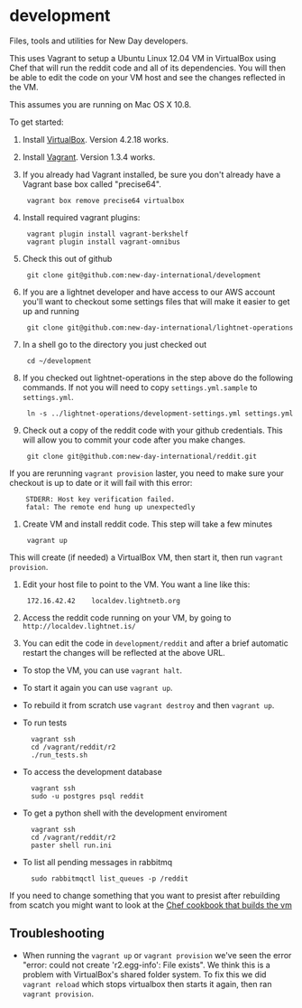 development
===========

Files, tools and utilities for New Day developers.

This uses Vagrant to setup a Ubuntu Linux 12.04 VM in VirtualBox using Chef that
will run the reddit code and all of its dependencies.  You will then be able
to edit the code on your VM host and see the changes reflected in the VM.

This assumes you are running on Mac OS X 10.8.

To get started:

1. Install [VirtualBox](https://www.virtualbox.org/wiki/Downloads). Version 4.2.18 works.
1. Install [Vagrant](http://downloads.vagrantup.com/).  Version 1.3.4 works.
1. If you already had Vagrant installed, be sure you don't already have a
Vagrant base box called "precise64".

        vagrant box remove precise64 virtualbox

1. Install required vagrant plugins:
	
        vagrant plugin install vagrant-berkshelf
        vagrant plugin install vagrant-omnibus

1. Check this out of github  

        git clone git@github.com:new-day-international/development 

1. If you are a lightnet developer and have access to our AWS account you'll want to checkout some
settings files that will make it easier to get up and running
        
        git clone git@github.com:new-day-international/lightnet-operations

1. In a shell go to the directory you just checked out

        cd ~/development

1. If you checked out lightnet-operations in the step above do the following commands.
If not you will need to copy `settings.yml.sample` to `settings.yml`.

        ln -s ../lightnet-operations/development-settings.yml settings.yml
     
1. Check out a copy of the reddit code with your github credentials.  This
will allow you to commit your code after you make changes.

    	git clone git@github.com:new-day-international/reddit.git

If you are rerunning `vagrant provision` laster, you need to make sure your
checkout is up to date or it will fail with this error:
        
        STDERR: Host key verification failed.
        fatal: The remote end hung up unexpectedly

1. Create VM and install reddit code.  This step will take a few minutes

        vagrant up

This will create (if needed) a VirtualBox VM, then start it, then run `vagrant
provision`.  

1. Edit your host file to point to the VM.  You want a line like this:

    	172.16.42.42	localdev.lightnetb.org
        
1. Access the reddit code running on your VM, by going to
`http://localdev.lightnet.is/`

1. You can edit the code in `development/reddit` and after a brief automatic
restart the changes will be reflected at the above URL.

* To stop the VM, you can use `vagrant halt`.  
* To start it again you can use `vagrant up`.  
* To rebuild it from scratch use `vagrant destroy` and then `vagrant up`.
* To run tests

        vagrant ssh
        cd /vagrant/reddit/r2
        ./run_tests.sh

* To access the development database

        vagrant ssh
        sudo -u postgres psql reddit

* To get a python shell with the development enviroment

        vagrant ssh
        cd /vagrant/reddit/r2
        paster shell run.ini

* To list all pending messages in rabbitmq

        sudo rabbitmqctl list_queues -p /reddit

If you need to change something that you want to presist after rebuilding
from scatch you might want to look at the [Chef cookbook that builds the
vm](https://github.com/new-day-international/chef-lightnet)

## Troubleshooting

* When running the `vagrant up` or `vagrant provision` we've seen the error
"error: could not create 'r2.egg-info': File exists".  We think this is a
problem with VirtualBox's shared folder system.  To fix this we did `vagrant
reload` which stops virtualbox then starts it again, then ran `vagrant
provision`.

